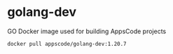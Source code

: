 # golang-dev

GO Docker image used for building AppsCode projects

```console
docker pull appscode/golang-dev:1.20.7
```
